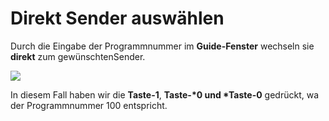# Direkt Sender auswählen

Durch die Eingabe der Programmnummer im **Guide-Fenster** wechseln sie **direkt** zum gewünschtenSender.

![](https://manula.r.sizr.io/large/user/16317/img/tv-replay-guide-5.png)

In diesem Fall haben wir die **Taste-1**, **Taste-\*0 und \*Taste-0** gedrückt, wa der Programmnummer 100 entspricht.

